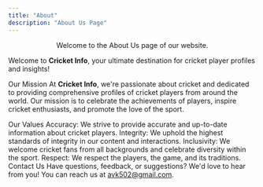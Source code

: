```yaml
---
title: "About"
description: "About Us Page"
---
```


<!-- # About Us -->

<center>Welcome to the About Us page of our website.</center>

Welcome to **Cricket Info**, your ultimate destination for cricket player profiles and insights!

Our Mission
At **Cricket Info**, we're passionate about cricket and dedicated to providing comprehensive profiles of cricket players from around the world. Our mission is to celebrate the achievements of players, inspire cricket enthusiasts, and promote the love of the sport.

Our Values
Accuracy: We strive to provide accurate and up-to-date information about cricket players.
Integrity: We uphold the highest standards of integrity in our content and interactions.
Inclusivity: We welcome cricket fans from all backgrounds and celebrate diversity within the sport.
Respect: We respect the players, the game, and its traditions.
Contact Us
Have questions, feedback, or suggestions? We'd love to hear from you! You can reach us at avk502@gmail.com.




